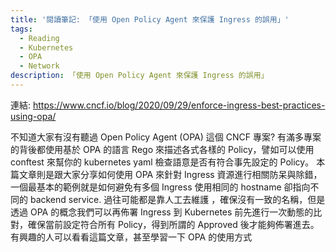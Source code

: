 ```yaml
---
title: '閱讀筆記: 「使用 Open Policy Agent 來保護 Ingress 的誤用」'
tags:
  - Reading
  - Kubernetes
  - OPA
  - Network
description: 「使用 Open Policy Agent 來保護 Ingress 的誤用」
---
```


連結: https://www.cncf.io/blog/2020/09/29/enforce-ingress-best-practices-using-opa/

不知道大家有沒有聽過 Open Policy Agent (OPA) 這個 CNCF 專案?
有滿多專案的背後都使用基於 OPA 的語言 Rego 來描述各式各樣的 Policy，譬如可以使用 conftest 來幫你的 kubernetes yaml 檢查語意是否有符合事先設定的 Policy。
本篇文章則是跟大家分享如何使用 OPA 來針對 Ingress 資源進行相關防呆與除錯，一個最基本的範例就是如何避免有多個 Ingress 使用相同的 hostname 卻指向不同的 backend service. 過往可能都是靠人工去維護
，確保沒有一致的名稱，但是透過 OPA 的概念我們可以再佈署 Ingress 到 Kubernetes 前先進行一次動態的比對，確保當前設定符合所有 Policy，得到所謂的 Approved 後才能夠佈署進去。
有興趣的人可以看看這篇文章，甚至學習一下 OPA 的使用方式
